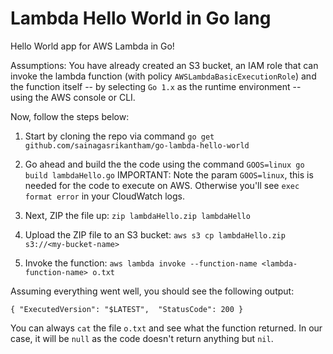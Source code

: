 # Lambda Hello World in Go lang
Hello World app for AWS Lambda in Go!

Assumptions:
You have already created an S3 bucket, an IAM role that can invoke the lambda function (with policy `AWSLambdaBasicExecutionRole`) and the function itself -- by selecting `Go 1.x` as the runtime environment -- using the AWS console or CLI.

Now, follow the steps below:

1) Start by cloning the repo via command `go get github.com/sainagasrikantham/go-lambda-hello-world`

2) Go ahead and build the the code using the command `GOOS=linux go build lambdaHello.go`
IMPORTANT: Note the param `GOOS=linux`, this is needed for the code to execute on AWS. Otherwise you'll see `exec format error` in your CloudWatch logs.


3) Next, ZIP the file up:
`zip lambdaHello.zip lambdaHello`

4) Upload the ZIP file to an S3 bucket:
`aws s3 cp lambdaHello.zip s3://<my-bucket-name>`

5) Invoke the function:
`aws lambda invoke --function-name <lambda-function-name> o.txt`

Assuming everything went well, you should see the following output:

`{
    "ExecutedVersion": "$LATEST", 
    "StatusCode": 200
}`

You can always `cat` the file `o.txt` and see what the function returned. In our case, it will be `null` as the code doesn't return anything but `nil`.
